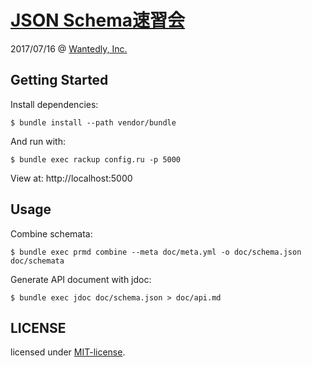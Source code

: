 # [JSON Schema速習会](//wantedly.connpass.com/event/17532/)

2017/07/16 @ [Wantedly, Inc.](https://www.wantedly.com/companies/wantedly)

## Getting Started

Install dependencies:

```
$ bundle install --path vendor/bundle
```

And run with:

```
$ bundle exec rackup config.ru -p 5000
```

View at: http://localhost:5000

## Usage

Combine schemata:

```
$ bundle exec prmd combine --meta doc/meta.yml -o doc/schema.json doc/schemata
```

Generate API document with jdoc:

```
$ bundle exec jdoc doc/schema.json > doc/api.md
```

## LICENSE

licensed under [MIT-license](//izumin.mit-license.org/2015).
